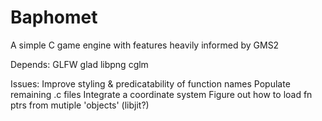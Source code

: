 # Baphomet
A simple C game engine with features heavily informed by GMS2

Depends:
GLFW
glad
libpng
cglm

Issues:
Improve styling & predicatability of function names 
Populate remaining .c files
Integrate a coordinate system
Figure out how to load fn ptrs from mutiple 'objects' (libjit?)
